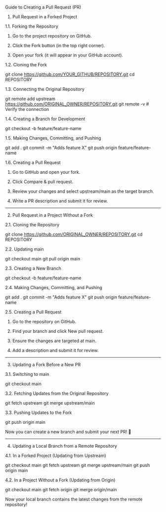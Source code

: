 Guide to Creating a Pull Request (PR)

1. Pull Request in a Forked Project

1.1. Forking the Repository

1. Go to the project repository on GitHub.


2. Click the Fork button (in the top right corner).


3. Open your fork (it will appear in your GitHub account).



1.2. Cloning the Fork

git clone https://github.com/YOUR_GITHUB/REPOSITORY.git
cd REPOSITORY

1.3. Connecting the Original Repository

git remote add upstream https://github.com/ORIGINAL_OWNER/REPOSITORY.git
git remote -v  # Verify the connection

1.4. Creating a Branch for Development

git checkout -b feature/feature-name

1.5. Making Changes, Committing, and Pushing

git add .
git commit -m "Adds feature X"
git push origin feature/feature-name

1.6. Creating a Pull Request

1. Go to GitHub and open your fork.


2. Click Compare & pull request.


3. Review your changes and select upstream/main as the target branch.


4. Write a PR description and submit it for review.




---

2. Pull Request in a Project Without a Fork

2.1. Cloning the Repository

git clone https://github.com/ORIGINAL_OWNER/REPOSITORY.git
cd REPOSITORY

2.2. Updating main

git checkout main
git pull origin main

2.3. Creating a New Branch

git checkout -b feature/feature-name

2.4. Making Changes, Committing, and Pushing

git add .
git commit -m "Adds feature X"
git push origin feature/feature-name

2.5. Creating a Pull Request

1. Go to the repository on GitHub.


2. Find your branch and click New pull request.


3. Ensure the changes are targeted at main.


4. Add a description and submit it for review.




---

3. Updating a Fork Before a New PR

3.1. Switching to main

git checkout main

3.2. Fetching Updates from the Original Repository

git fetch upstream
git merge upstream/main

3.3. Pushing Updates to the Fork

git push origin main

Now you can create a new branch and submit your next PR! 🚀


---

4. Updating a Local Branch from a Remote Repository

4.1. In a Forked Project (Updating from Upstream)

git checkout main
git fetch upstream
git merge upstream/main
git push origin main

4.2. In a Project Without a Fork (Updating from Origin)

git checkout main
git fetch origin
git merge origin/main

Now your local branch contains the latest changes from the remote repository!